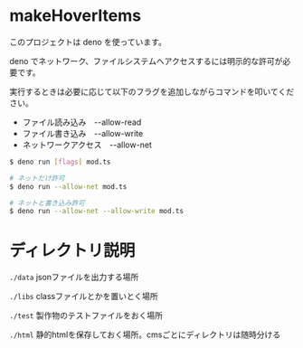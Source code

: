 # makeHoverItems

このプロジェクトは deno を使っています。

deno でネットワーク、ファイルシステムへアクセスするには明示的な許可が必要です。

実行するときは必要に応じて以下のフラグを追加しながらコマンドを叩いてください。

- ファイル読み込み　--allow-read
- ファイル書き込み　--allow-write
- ネットワークアクセス　--allow-net

```sh
$ deno run [flags] mod.ts

# ネットだけ許可
$ deno run --allow-net mod.ts

# ネットと書き込み許可
$ deno run --allow-net --allow-write mod.ts
```

# ディレクトリ説明

`./data` jsonファイルを出力する場所

`./libs` classファイルとかを置いとく場所

`./test` 製作物のテストファイルをおく場所

`./html` 静的htmlを保存しておく場所。cmsごとにディレクトリは随時分ける
